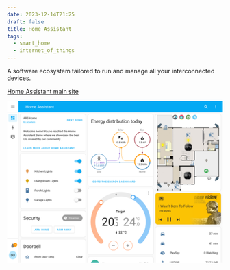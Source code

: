 ```yaml
---
date: 2023-12-14T21:25
draft: false
title: Home Assistant
tags:
  - smart_home
  - internet_of_things
---
```

A software ecosystem tailored to run and manage all your interconnected devices.

[Home Assistant main site](https://www.home-assistant.io/)

![Screenshot of Home Assistant app's dashboard, where you can see rooms' temperature, buttons to turn on and off some lights, cameras location, etc](../attachment/vsc-paste/connected-home-switches-231214212420.png)